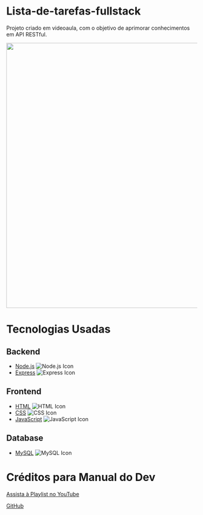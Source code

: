 # Lista-de-tarefas-fullstack
Projeto criado em videoaula, com o objetivo de aprimorar conhecimentos em API RESTful.

<div align="center">
<img src="https://private-user-images.githubusercontent.com/142743646/301619293-549786d2-142a-4cad-a7d2-277a43a2ea9a.png?jwt=eyJhbGciOiJIUzI1NiIsInR5cCI6IkpXVCJ9.eyJpc3MiOiJnaXRodWIuY29tIiwiYXVkIjoicmF3LmdpdGh1YnVzZXJjb250ZW50LmNvbSIsImtleSI6ImtleTUiLCJleHAiOjE3Mzc1Njc4MTMsIm5iZiI6MTczNzU2NzUxMywicGF0aCI6Ii8xNDI3NDM2NDYvMzAxNjE5MjkzLTU0OTc4NmQyLTE0MmEtNGNhZC1hN2QyLTI3N2E0M2EyZWE5YS5wbmc_WC1BbXotQWxnb3JpdGhtPUFXUzQtSE1BQy1TSEEyNTYmWC1BbXotQ3JlZGVudGlhbD1BS0lBVkNPRFlMU0E1M1BRSzRaQSUyRjIwMjUwMTIyJTJGdXMtZWFzdC0xJTJGczMlMkZhd3M0X3JlcXVlc3QmWC1BbXotRGF0ZT0yMDI1MDEyMlQxNzM4MzNaJlgtQW16LUV4cGlyZXM9MzAwJlgtQW16LVNpZ25hdHVyZT0yMjY0YWJmYWI1YThkZWRmYTdiOTAzNmY3MGJkYjI4YWE1ZGQxMDAwM2JhZmQxZDNjZjM4MjVhNDJjMjFmNmNmJlgtQW16LVNpZ25lZEhlYWRlcnM9aG9zdCJ9.lxGj8A_ncqBsX1Y6dTP113UOytwrajHdhqXec28YZGA" width="700px" />
</div>

# Tecnologias Usadas

## Backend
- [Node.js](https://nodejs.org/) ![Node.js Icon](https://img.icons8.com/color/32/000000/nodejs.png)
- [Express](https://expressjs.com/) ![Express Icon](https://img.icons8.com/color/32/000000/express.png)

## Frontend
- [HTML](https://developer.mozilla.org/en-US/docs/Web/HTML) ![HTML Icon](https://img.icons8.com/color/32/000000/html-5.png)
- [CSS](https://developer.mozilla.org/en-US/docs/Web/CSS) ![CSS Icon](https://img.icons8.com/color/32/000000/css3.png)
- [JavaScript](https://developer.mozilla.org/en-US/docs/Web/JavaScript) ![JavaScript Icon](https://img.icons8.com/color/32/000000/javascript.png)

## Database
- [MySQL](https://www.mysql.com/) ![MySQL Icon](https://img.icons8.com/color/32/000000/mysql.png)

# Créditos para Manual do Dev

[Assista à Playlist no YouTube](https://www.youtube.com/playlist?list=PLdtmpu_1ITQJ1Y2-ZBbE7ROP6u1kU0J5l)

[GitHub](https://github.com/manualdodev)

